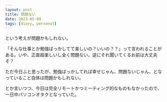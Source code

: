 ```yaml
---
layout: post
title: 問題ない
date: 2023-05-09
tags: [diary, personal]
---
```

という考えが問題かもしれない。

「そんな仕事とか勉強ばっかしてて楽しいの？いいの？？」って言われることがある。いや、正直超楽しいし全く問題ない。逆にそれ聞いてくるお前は大丈夫そ？

ただ今日ふと思ったが、勉強ばっかしてれば幸せじゃん、問題ないじゃん、となっていること自体は問題かもしれない。

とか言いつつ、今日は完全リモートかつミーティング的なものもなかったので、一日中パソコンオタクとなっていた。